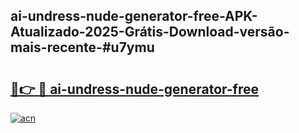 ## ai-undress-nude-generator-free-APK-Atualizado-2025-Grátis-Download-versão-mais-recente-#u7ymu

# <h2><a href="https://ainizakaria.my?title=ai-undress-nude-generator-free&ref=20M">🔗👉 🔴 ai-undress-nude-generator-free</a></h2>

[![acn](https://github.com/user-attachments/assets/0f9c940e-d8b0-45ae-aac7-cd30a18b3e1c)](https://ainizakaria.my?title=ai-undress-nude-generator-free&ref=20M)

